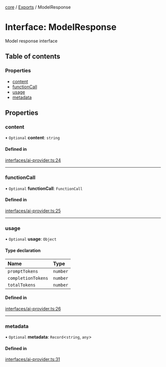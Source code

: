 <!-- 
 ⚠️  AUTO-GENERATED FILE - DO NOT EDIT MANUALLY
 This file is automatically generated by scripts/docs-generator.js
 To make changes, edit the source TypeScript files or update the generator script
-->

[core](../../) / [Exports](../modules) / ModelResponse

# Interface: ModelResponse

Model response interface

## Table of contents

### Properties

- [content](ModelResponse#content)
- [functionCall](ModelResponse#functioncall)
- [usage](ModelResponse#usage)
- [metadata](ModelResponse#metadata)

## Properties

### content

• `Optional` **content**: `string`

#### Defined in

[interfaces/ai-provider.ts:24](https://github.com/woojubb/robota/blob/20907a104a80ba36ef4504cf3243ea2b32ee43cd/packages/core/src/interfaces/ai-provider.ts#L24)

___

### functionCall

• `Optional` **functionCall**: `FunctionCall`

#### Defined in

[interfaces/ai-provider.ts:25](https://github.com/woojubb/robota/blob/20907a104a80ba36ef4504cf3243ea2b32ee43cd/packages/core/src/interfaces/ai-provider.ts#L25)

___

### usage

• `Optional` **usage**: `Object`

#### Type declaration

| Name | Type |
| :------ | :------ |
| `promptTokens` | `number` |
| `completionTokens` | `number` |
| `totalTokens` | `number` |

#### Defined in

[interfaces/ai-provider.ts:26](https://github.com/woojubb/robota/blob/20907a104a80ba36ef4504cf3243ea2b32ee43cd/packages/core/src/interfaces/ai-provider.ts#L26)

___

### metadata

• `Optional` **metadata**: `Record`\<`string`, `any`\>

#### Defined in

[interfaces/ai-provider.ts:31](https://github.com/woojubb/robota/blob/20907a104a80ba36ef4504cf3243ea2b32ee43cd/packages/core/src/interfaces/ai-provider.ts#L31)
